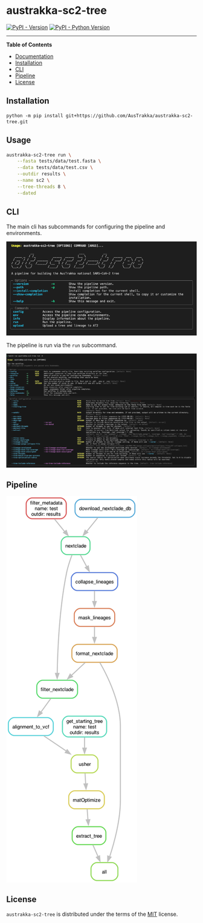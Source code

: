 # austrakka-sc2-tree

[![PyPI - Version](https://img.shields.io/pypi/v/austrakka-sc2-tree.svg)](https://pypi.org/project/austrakka-sc2-tree)
[![PyPI - Python Version](https://img.shields.io/pypi/pyversions/austrakka-sc2-tree.svg)](https://pypi.org/project/austrakka-sc2-tree)

-----

**Table of Contents**
- [Documentation](https://austrakka.github.io/austrakka-sc2-tree/)
- [Installation](#installation)
- [CLI](#cli)
- [Pipeline](#pipeline)
- [License](#license)

## Installation

```console
python -m pip install git+https://github.com/AusTrakka/austrakka-sc2-tree.git
```

## Usage

```bash
austrakka-sc2-tree run \
    --fasta tests/data/test.fasta \
    --data tests/data/test.csv \
    --outdir results \
    --name sc2 \
    --tree-threads 8 \
    --dated
```

## CLI 

The main cli has subcommands for configuring the pipeline and environments.

![](docs/images/cli.png)

The pipeline is run via the `run` subcommand.

![](docs/images/run_cli.png)

## Pipeline

![](docs/images/dag.png)

## License

`austrakka-sc2-tree` is distributed under the terms of the [MIT](https://spdx.org/licenses/MIT.html) license.
